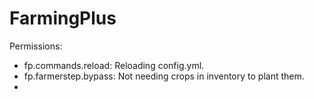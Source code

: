 # FarmingPlus
Permissions:
  - fp.commands.reload: Reloading config.yml.
  - fp.farmerstep.bypass: Not needing crops in inventory to plant them.
  - 
